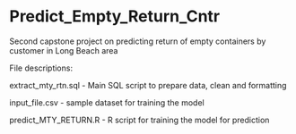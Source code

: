 # Predict_Empty_Return_Cntr
Second capstone project on predicting return of empty containers by customer in Long Beach area

File descriptions:

extract_mty_rtn.sql - Main SQL script to prepare data, clean and formatting

input_file.csv - sample dataset for training the model

predict_MTY_RETURN.R - R script for training the model for prediction
